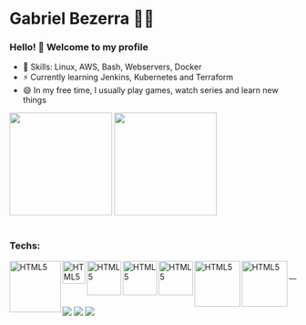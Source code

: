 # Gabriel Bezerra :man_technologist:

### Hello! 👋 Welcome to my profile

 - 📌 Skills: Linux, AWS, Bash, Webservers, Docker 
 - ⚡ Currently learning Jenkins, Kubernetes and Terraform
 - 😄 In my free time, I usually play games, watch series and learn new things

<div>
<img height="180em" src="https://github-readme-stats.vercel.app/api?username=gabbezerra&show_icons=true&theme=dark"/>
<img height="180em" src="https://github-readme-stats.vercel.app/api/top-langs/?username=gabbezerra&layout=compact&langs_count=16&theme=dark" />
<div>

 <div style="display: inline_block"><br>
    <h3>Techs:</h3>
    <img align="left" alt="HTML5" width="90px" src="https://thiagoalexandria.com.br/assets/img/nginx-logo.png">
    <img align="left" alt="HTML5" width="40px" src="https://thiagoalexandria.com.br/assets/img/apache-logo.png">
    <img align="left" alt="HTML5" width="60px" src="https://thiagoalexandria.com.br/assets/img/bash-logo.png">
    <img align="left" alt="HTML5" width="60px" src="https://thiagoalexandria.com.br/assets/img/terraform-logo.png">
    <img align="left" alt="HTML5" width="60px" src="https://thiagoalexandria.com.br/assets/img/docker-logo.png">
    <img align="left" alt="HTML5" width="80px" src="https://thiagoalexandria.com.br/assets/img/jenkins-logo.png">
    <img align="left" alt="HTML5" width="80px" src="https://www.logo.wine/a/logo/Kubernetes/Kubernetes-Logo.wine.svg">
</div><br>

 ---
 
<div> 
  <a href="https://instagram.com/gabbezerra" target="_blank"><img src="https://img.shields.io/badge/-Instagram-%23E4405F?style=for-the-badge&logo=instagram&logoColor=white" target="_blank"></a>
  <a href = "mailto: gabrielbl258@gmail.com"><img src="https://img.shields.io/badge/-Gmail-%23333?style=for-the-badge&logo=gmail&logoColor=white" target="_blank"></a>
  <a href="https://www.linkedin.com/in/gabriel-bezerra-19744479" target="_blank"><img src="https://img.shields.io/badge/-LinkedIn-%230077B5?style=for-the-badge&logo=linkedin&logoColor=white" target="_blank"></a> 
</div>